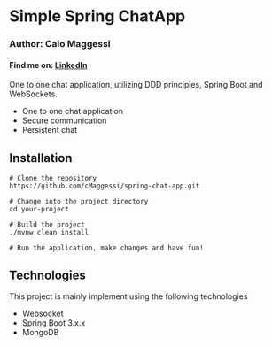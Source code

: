 <h1>Simple Spring ChatApp</h1>
<h3>Author: Caio Maggessi</h3>
<h4>Find me on: <a href="https://www.linkedin.com/in/caio-maggessi-912763189/">LinkedIn</a></h4>
One to one chat application, utilizing DDD principles, Spring Boot and WebSockets.


<ul>
  <li>One to one chat application</li>
  <li>Secure communication</li>
  <li>Persistent chat</li>
</ul>


<h2>Installation</h2>


```
# Clone the repository
https://github.com/cMaggessi/spring-chat-app.git

# Change into the project directory
cd your-project

# Build the project
./mvnw clean install

# Run the application, make changes and have fun!
```

<h2>Technologies</h2>
This project is mainly implement using the following technologies

<ul>
<li>Websocket</li>
<li>Spring Boot 3.x.x</li>
<li>MongoDB</li>
</ul>
